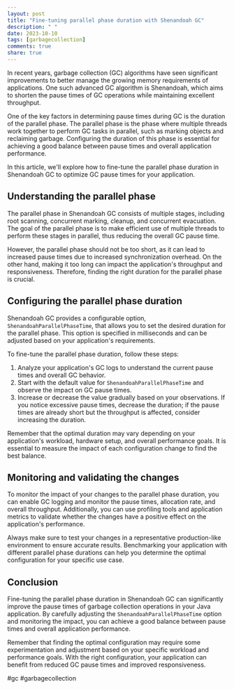 ```yaml
---
layout: post
title: "Fine-tuning parallel phase duration with Shenandoah GC"
description: " "
date: 2023-10-10
tags: [garbagecollection]
comments: true
share: true
---
```


In recent years, garbage collection (GC) algorithms have seen significant improvements to better manage the growing memory requirements of applications. One such advanced GC algorithm is Shenandoah, which aims to shorten the pause times of GC operations while maintaining excellent throughput.

One of the key factors in determining pause times during GC is the duration of the parallel phase. The parallel phase is the phase where multiple threads work together to perform GC tasks in parallel, such as marking objects and reclaiming garbage. Configuring the duration of this phase is essential for achieving a good balance between pause times and overall application performance.

In this article, we'll explore how to fine-tune the parallel phase duration in Shenandoah GC to optimize GC pause times for your application.

## Understanding the parallel phase

The parallel phase in Shenandoah GC consists of multiple stages, including root scanning, concurrent marking, cleanup, and concurrent evacuation. The goal of the parallel phase is to make efficient use of multiple threads to perform these stages in parallel, thus reducing the overall GC pause time.

However, the parallel phase should not be too short, as it can lead to increased pause times due to increased synchronization overhead. On the other hand, making it too long can impact the application's throughput and responsiveness. Therefore, finding the right duration for the parallel phase is crucial.

## Configuring the parallel phase duration

Shenandoah GC provides a configurable option, `ShenandoahParallelPhaseTime`, that allows you to set the desired duration for the parallel phase. This option is specified in milliseconds and can be adjusted based on your application's requirements.

To fine-tune the parallel phase duration, follow these steps:

1. Analyze your application's GC logs to understand the current pause times and overall GC behavior.
2. Start with the default value for `ShenandoahParallelPhaseTime` and observe the impact on GC pause times.
3. Increase or decrease the value gradually based on your observations. If you notice excessive pause times, decrease the duration; if the pause times are already short but the throughput is affected, consider increasing the duration.

Remember that the optimal duration may vary depending on your application's workload, hardware setup, and overall performance goals. It is essential to measure the impact of each configuration change to find the best balance.

## Monitoring and validating the changes

To monitor the impact of your changes to the parallel phase duration, you can enable GC logging and monitor the pause times, allocation rate, and overall throughput. Additionally, you can use profiling tools and application metrics to validate whether the changes have a positive effect on the application's performance.

Always make sure to test your changes in a representative production-like environment to ensure accurate results. Benchmarking your application with different parallel phase durations can help you determine the optimal configuration for your specific use case.

## Conclusion

Fine-tuning the parallel phase duration in Shenandoah GC can significantly improve the pause times of garbage collection operations in your Java application. By carefully adjusting the `ShenandoahParallelPhaseTime` option and monitoring the impact, you can achieve a good balance between pause times and overall application performance.

Remember that finding the optimal configuration may require some experimentation and adjustment based on your specific workload and performance goals. With the right configuration, your application can benefit from reduced GC pause times and improved responsiveness.

#gc #garbagecollection
